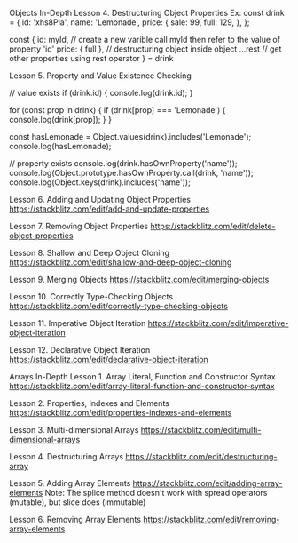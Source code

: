 Objects In-Depth
Lesson 4. Destructuring Object Properties
Ex:
const drink = {
  id: 'xhs8Pla',
  name: 'Lemonade',
  price: {
    sale: 99,
    full: 129,
  },
};

const {
	id: myId, // create a new varible call myId then refer to the value of property 'id'
	price: { full }, // destructuring object inside object
	...rest // get other properties using rest operator
} = drink

Lesson 5. Property and Value Existence Checking

// value exists
if (drink.id) {
  console.log(drink.id);
}

for (const prop in drink) {
  if (drink[prop] === 'Lemonade') {
    console.log(drink[prop]);
  }
}

const hasLemonade = Object.values(drink).includes('Lemonade');
console.log(hasLemonade);

// property exists
console.log(drink.hasOwnProperty('name'));
console.log(Object.prototype.hasOwnProperty.call(drink, 'name'));
console.log(Object.keys(drink).includes('name'));

Lesson 6. Adding and Updating Object Properties
https://stackblitz.com/edit/add-and-update-properties

Lesson 7. Removing Object Properties
https://stackblitz.com/edit/delete-object-properties

Lesson 8. Shallow and Deep Object Cloning
https://stackblitz.com/edit/shallow-and-deep-object-cloning

Lesson 9. Merging Objects
https://stackblitz.com/edit/merging-objects

Lesson 10. Correctly Type-Checking Objects
https://stackblitz.com/edit/correctly-type-checking-objects

Lesson 11. Imperative Object Iteration
https://stackblitz.com/edit/imperative-object-iteration

Lesson 12. Declarative Object Iteration
https://stackblitz.com/edit/declarative-object-iteration

Arrays In-Depth
Lesson 1. Array Literal, Function and Constructor Syntax
https://stackblitz.com/edit/array-literal-function-and-constructor-syntax

Lesson 2. Properties, Indexes and Elements
https://stackblitz.com/edit/properties-indexes-and-elements

Lesson 3. Multi-dimensional Arrays
https://stackblitz.com/edit/multi-dimensional-arrays

Lesson 4. Destructuring Arrays
https://stackblitz.com/edit/destructuring-array

Lesson 5. Adding Array Elements
https://stackblitz.com/edit/adding-array-elements
Note: The splice method doesn't work with spread operators (mutable), but slice does (immutable)

Lesson 6. Removing Array Elements
https://stackblitz.com/edit/removing-array-elements